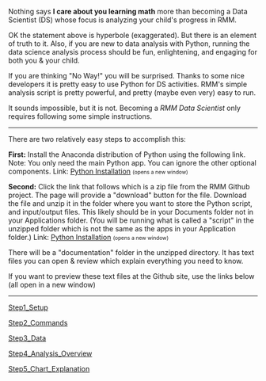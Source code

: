 <p>Nothing says <b>I care about you learning math</b> more than becoming a Data Scientist (DS) whose focus is analyzing your child&#039;s progress in RMM.</p>

<p>OK the statement above is hyperbole (exaggerated). But there is an element of truth to it. Also, if you are new to data analysis with Python, running the data science analysis process should be fun, enlightening, and engaging for both you &amp; your child.</p>

<p>If you are thinking "No Way!" you will be surprised. Thanks to some nice developers it is pretty easy to use Python for DS activities. RMM&#039;s simple analysis script is pretty powerful, and pretty (maybe even very) easy to run.</p>

<p>It sounds impossible, but it is not. Becoming a <i>RMM Data Scientist</i> only requires following some simple instructions.</p>

<hr>

<p>There are two relatively easy steps to accomplish this:</p>

<p><b>First:</b> Install the Anaconda distribution of Python using the following link. Note: You only need the main Python app. You can ignore the other optional components. Link: <a target="_blank" href="https://docs.anaconda.com/anaconda/install/">Python Installation</a> <span style="font-size:75%;">(opens a new window)</span></p>

<p><b>Second:</b> Click the link that follows which is a zip file from the RMM Github project. The page will provide a "download" button for the file. Download the file and unzip it in the folder where you want to store the Python script, and input/output files. This likely should be in your Documents folder not in your Applications folder. (You will be running what is called a "script" in the unzipped folder which is not the same as the apps in your Application folder.) Link: <a target="_blank" href="https://github.com/needMoreCoffeeNow/RightMindMath/blob/main/python_analysis_rmm.zip">Python Installation</a> <span style="font-size:75%;">(opens a new window)</span></p>

<p>There will be a "documentation" folder in the unzipped directory. It has text files you can open &amp; review which explain everything you need to know.</p>

<p>If you want to preview these text files at the Github site, use the links below (all open in a new window)</p>

<hr>

<p><a target="_blank" href="https://github.com/needMoreCoffeeNow/RightMindMath/blob/main/python_analysis_rmm/documentation/Step1_Setup.txt">Step1_Setup</a></p>

<p><a target="_blank" href="https://github.com/needMoreCoffeeNow/RightMindMath/blob/main/python_analysis_rmm/documentation/Step2_Commands.txt">Step2_Commands</a></p>

<p><a target="_blank" href="https://github.com/needMoreCoffeeNow/RightMindMath/blob/main/python_analysis_rmm/documentation/Step3_Data.txt">Step3_Data</a></p>

<p><a target="_blank" href="https://github.com/needMoreCoffeeNow/RightMindMath/blob/main/python_analysis_rmm/documentation/Step4_Analysis_Overview.txt">Step4_Analysis_Overview</a></p>

<p><a target="_blank" href="https://github.com/needMoreCoffeeNow/RightMindMath/blob/main/python_analysis_rmm/documentation/Step5_Chart_Explanation.txt">Step5_Chart_Explanation</a></p>
